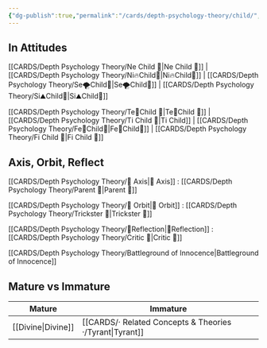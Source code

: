 ```yaml
---
{"dg-publish":true,"permalink":"/cards/depth-psychology-theory/child/","noteIcon":"","created":"2023-01-05T14:31:26.323+01:00","updated":"2023-04-20T21:45:16.250+02:00"}
---
```



## In Attitudes

[[CARDS/Depth Psychology Theory/Ne Child 🧒\|Ne Child 🧒]] | [[CARDS/Depth Psychology Theory/Ni🔥Child🧒\|Ni🔥Child🧒]] | [[CARDS/Depth Psychology Theory/Se🌪️Child🧒\|Se🌪️Child🧒]] | [[CARDS/Depth Psychology Theory/Si⛰️Child🧒\|Si⛰️Child🧒]]

[[CARDS/Depth Psychology Theory/Te🏹Child 🧒\|Te🏹Child 🧒]] | [[CARDS/Depth Psychology Theory/Ti Child 🧒\|Ti Child]] | [[CARDS/Depth Psychology Theory/Fe💉Child🧒\|Fe💉Child🧒]] | [[CARDS/Depth Psychology Theory/Fi Child 🧒\|Fi Child 🧒]]

## Axis, Orbit, Reflect

[[CARDS/Depth Psychology Theory/🧲 Axis\|🧲 Axis]] : [[CARDS/Depth Psychology Theory/Parent 🤨\|Parent 🤨]]

[[CARDS/Depth Psychology Theory/🔄 Orbit\|🔄 Orbit]] : [[CARDS/Depth Psychology Theory/Trickster 🤡\|Trickster 🤡]]

[[CARDS/Depth Psychology Theory/🔀Reflection\|🔀Reflection]] : [[CARDS/Depth Psychology Theory/Critic 🤔\|Critic 🤔]]

[[CARDS/Depth Psychology Theory/Battleground of Innocence\|Battleground of Innocence]]

## Mature vs Immature

| Mature | Immature |
| -------- | --------- | 
| [[Divine\|Divine]]   | [[CARDS/· Related Concepts & Theories ·/Tyrant\|Tyrant]]  |  
